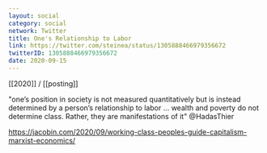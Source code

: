```yaml
---
layout: social
category: social
network: Twitter
title: One's Relationship to Labor
link: https://twitter.com/steinea/status/1305888466979356672
twitterID: 1305888466979356672
date: 2020-09-15
---
```


[[2020]] / [[posting]]

"one’s position in society is not measured quantitatively but is instead determined by a person’s relationship to labor ... wealth and poverty do not determine class. Rather, they are manifestations of it" @HadasThier

<https://jacobin.com/2020/09/working-class-peoples-guide-capitalism-marxist-economics/>
